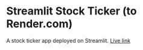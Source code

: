 # Streamlit Stock Ticker (to Render.com)

A stock ticker app deployed on Streamlit. [Live link](https://stock-ticker.streamlit.app/)
